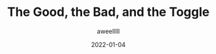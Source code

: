 ---
author: aweelllll
date: 2022-01-04
permalink: false
publisher: uxdesigncc
tags:
  - design
  - forms
target_url: https://uxdesign.cc/the-good-the-bad-and-the-toggle-2abc0fbbd099
title: The Good, the Bad, and the Toggle
---